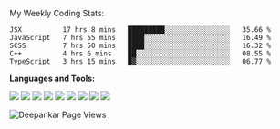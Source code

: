 <!--![Deepankar's github stats](https://github-readme-stats.vercel.app/api?username=Deep-Codes&count_private=true&show_icons=true&theme=radical)-->
My Weekly Coding Stats:

<!--START_SECTION:waka-->
```text
JSX          17 hrs 8 mins   █████████░░░░░░░░░░░░░░░░   35.66 % 
JavaScript   7 hrs 55 mins   ████░░░░░░░░░░░░░░░░░░░░░   16.49 % 
SCSS         7 hrs 50 mins   ████░░░░░░░░░░░░░░░░░░░░░   16.32 % 
C++          4 hrs 6 mins    ██░░░░░░░░░░░░░░░░░░░░░░░   08.55 % 
TypeScript   3 hrs 15 mins   █▓░░░░░░░░░░░░░░░░░░░░░░░   06.77 % 
```
<!--END_SECTION:waka-->

**Languages and Tools:**

<p>
  <img src="https://img.shields.io/badge/javascript%20-%23323330.svg?&style=for-the-badge&logo=javascript&logoColor=%23F7DF1E">
  <img src="https://img.shields.io/badge/python%20-%2314354C.svg?&style=for-the-badge&logo=python&logoColor=white">
  <img src="https://img.shields.io/badge/next.js%20-%2314354C.svg?&style=for-the-badge&logo=next.js&logoColor=white">
  <img src="https://img.shields.io/badge/node.js%20-%2343853D.svg?&style=for-the-badge&logo=node.js&logoColor=white">
  <img src="https://img.shields.io/badge/express.js%20-%23404d59.svg?&style=for-the-badge">
  <img src="https://img.shields.io/badge/react%20-%2320232a.svg?&style=for-the-badge&logo=react&logoColor=%2361DAFB">
  <img src="https://img.shields.io/badge/material%20ui%20-%230081CB.svg?&style=for-the-badge&logo=material-ui&logoColor=white">
  <img src="https://img.shields.io/badge/vuejs%20-%2335495e.svg?&style=for-the-badge&logo=vue.js&logoColor=%234FC08D">
  <img src="https://img.shields.io/badge/electron%20-%2320232e.svg?&style=for-the-badge&logo=electron&logoColor=%47848F">
</p>

<p align="left"> <img src="https://komarev.com/ghpvc/?username=Deep-Codes&label=Views&color=blue&style=plastic" alt="Deepankar Page Views" /> </p>
